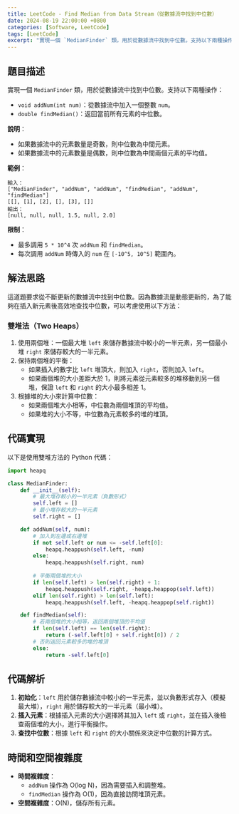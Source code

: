 ```yaml
---
title: LeetCode - Find Median from Data Stream（從數據流中找到中位數）
date: 2024-08-19 22:00:00 +0800
categories: [Software, LeetCode]
tags: [LeetCode] 
excerpt: "實現一個 `MedianFinder` 類，用於從數據流中找到中位數。支持以下兩種操作：`void addNum(int num)`：從數據流中加入一個整數 `num`。`double findMedian()`：返回當前所有元素的中位數。"
---
```


## 題目描述
實現一個 `MedianFinder` 類，用於從數據流中找到中位數。支持以下兩種操作：
- `void addNum(int num)`：從數據流中加入一個整數 `num`。
- `double findMedian()`：返回當前所有元素的中位數。

**說明**：
- 如果數據流中的元素數量是奇數，則中位數為中間元素。
- 如果數據流中的元素數量是偶數，則中位數為中間兩個元素的平均值。

**範例**：

```plaintext
輸入：
["MedianFinder", "addNum", "addNum", "findMedian", "addNum", "findMedian"]
[[], [1], [2], [], [3], []]
輸出：
[null, null, null, 1.5, null, 2.0]
```

**限制**：
- 最多調用 `5 * 10^4` 次 `addNum` 和 `findMedian`。
- 每次調用 `addNum` 時傳入的 `num` 在 `[-10^5, 10^5]` 範圍內。

## 解法思路
這道題要求從不斷更新的數據流中找到中位數。因為數據流是動態更新的，為了能夠在插入新元素後高效地查找中位數，可以考慮使用以下方法：

### 雙堆法（Two Heaps）
1. 使用兩個堆：一個最大堆 `left` 來儲存數據流中較小的一半元素，另一個最小堆 `right` 來儲存較大的一半元素。
2. 保持兩個堆的平衡：
   - 如果插入的數字比 `left` 堆頂大，則加入 `right`，否則加入 `left`。
   - 如果兩個堆的大小差距大於 1，則將元素從元素較多的堆移動到另一個堆，保證 `left` 和 `right` 的大小最多相差 1。
3. 根據堆的大小來計算中位數：
   - 如果兩個堆大小相等，中位數為兩個堆頂的平均值。
   - 如果堆的大小不等，中位數為元素較多的堆的堆頂。

## 代碼實現

以下是使用雙堆方法的 Python 代碼：

```python
import heapq

class MedianFinder:
    def __init__(self):
        # 最大堆存較小的一半元素（負數形式）
        self.left = []
        # 最小堆存較大的一半元素
        self.right = []

    def addNum(self, num):
        # 加入到左邊或右邊堆
        if not self.left or num <= -self.left[0]:
            heapq.heappush(self.left, -num)
        else:
            heapq.heappush(self.right, num)
        
        # 平衡兩個堆的大小
        if len(self.left) > len(self.right) + 1:
            heapq.heappush(self.right, -heapq.heappop(self.left))
        elif len(self.right) > len(self.left):
            heapq.heappush(self.left, -heapq.heappop(self.right))

    def findMedian(self):
        # 若兩個堆的大小相等，返回兩個堆頂的平均值
        if len(self.left) == len(self.right):
            return (-self.left[0] + self.right[0]) / 2
        # 否則返回元素較多的堆的堆頂
        else:
            return -self.left[0]
```

## 代碼解析
1. **初始化**：`left` 用於儲存數據流中較小的一半元素，並以負數形式存入（模擬最大堆），`right` 用於儲存較大的一半元素（最小堆）。
2. **插入元素**：根據插入元素的大小選擇將其加入 `left` 或 `right`，並在插入後檢查兩個堆的大小，進行平衡操作。
3. **查找中位數**：根據 `left` 和 `right` 的大小關係來決定中位數的計算方式。

## 時間和空間複雜度
- **時間複雜度**：
  - `addNum` 操作為 O(log N)，因為需要插入和調整堆。
  - `findMedian` 操作為 O(1)，因為直接訪問堆頂元素。
- **空間複雜度**：O(N)，儲存所有元素。
